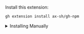 Install this extension:

```sh
gh extension install ax-sh/gh-npm
```

<details>
   <summary>Installing Manually</summary>

> If you want to install this extension **manually**, follow these steps:

1. Clone the repo

   ```shell
   # git
   git clone https://github.com/ax-sh/gh-npm
   ```

   ```shell
   # GitHub CLI
   gh repo clone ax-sh/gh-npm
   ```

2. Cd into it

   ```bash
   cd gh-npm
   ```

3. Build it

   ```bash
   go build
   ```

4. Install it locally
   ```bash
   gh extension install .
   ```
</details>

